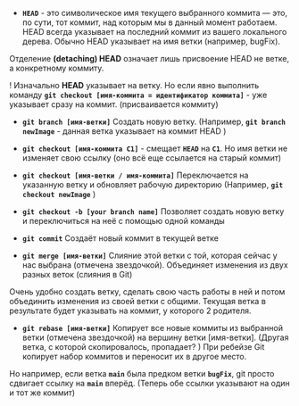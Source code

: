 - **`HEAD`** - это символическое имя текущего выбранного коммита — это, по сути, тот коммит, над которым мы в данный момент работаем.
HEAD всегда указывает на последний коммит из вашего локального дерева.
Обычно HEAD указывает на имя ветки (например, bugFix).

Отделение **(detaching) HEAD** означает лишь присвоение HEAD не ветке, а конкретному коммиту.

! Изначально **HEAD**  указывает на ветку. Но если явно выполнить команду **`git checkout [имя-коммита = идентификатор коммита]`** - уже указывает сразу на коммит. (присваивается коммиту)


- **`git branch [имя-ветки]`**     Создать новую ветку. (Например, **`git branch newImage`** - данная ветка указывает на  коммит HEAD )

-  **`git checkout [имя-коммита С1]`** - смещает **`HEAD`** на **`C1`**. Но имя ветки не изменяет свою ссылку (оно всё еще ссылается на старый коммит)
  
-  **`git checkout [имя-ветки / имя-коммита]`**  Переключается на указанную ветку и обновляет рабочую директорию (Например, **`git checkout newImage`** )

- **`git checkout -b [your branch name]`**   Позволяет создать новую ветку и переключиться на неё с помощью одной команды

- **`git commit`**    Создаёт новый коммит в текущей ветке

- **`git merge [имя-ветки]`** Слияние этой ветки с той, которая сейчас у нас выбрана (отмечена звездочкой). Объединяет изменения из двух разных веток (слияния в Git)

Очень удобно создать ветку, сделать свою часть работы в ней и потом объединить изменения из своей ветки с общими. Текущая ветка в результате будет указывать на коммит, у которого 2 родителя.



- **`git rebase [имя-ветки]`**    Копирует все новые коммиты из выбранной ветки (отмечена звездочкой)  на вершину ветки [имя-ветки]. (Другая ветка, с которой скопировалось, пропадает? )
При ребейзе Git  копирует набор коммитов и переносит их в другое место.

Но например, если ветка **`main`** была предком ветки **`bugFix`**, git просто сдвигает ссылку на **`main`** вперёд. (Теперь обе ссылки указывают на один и тот же коммит)


